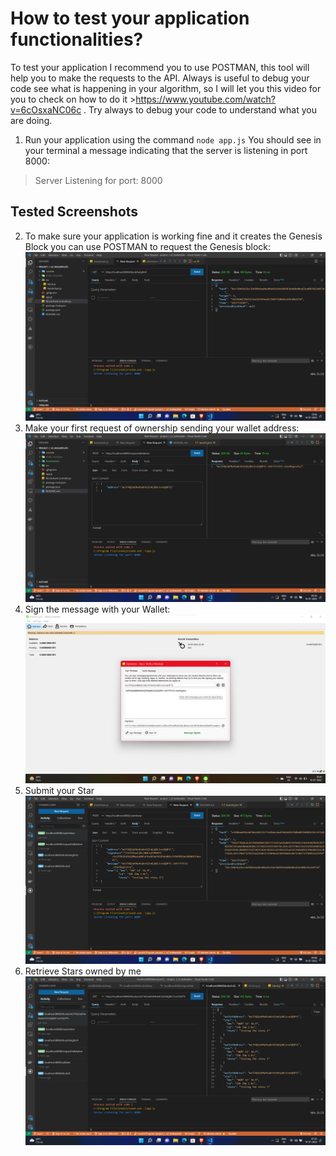 # How to test your application functionalities?

To test your application I recommend you to use POSTMAN, this tool will help you to make the requests to the API.
Always is useful to debug your code see what is happening in your algorithm, so I will let you this video for you to check on how to do it >https://www.youtube.com/watch?v=6cOsxaNC06c . Try always to debug your code to understand what you are doing.

1. Run your application using the command `node app.js`
You should see in your terminal a message indicating that the server is listening in port 8000:
> Server Listening for port: 8000

## Tested Screenshots

2. To make sure your application is working fine and it creates the Genesis Block you can use POSTMAN to request the Genesis block:
    ![Request: http://localhost:8000/block/0 ](Screenshots/Test%20case%201.png)
3. Make your first request of ownership sending your wallet address:
    ![Request: http://localhost:8000/requestValidation ](Screenshots/Test%20Case%202.png)
4. Sign the message with your Wallet:
    ![Use the Wallet to sign a message](Screenshots/Test%20Case%203.png)
5. Submit your Star
     ![Request: http://localhost:8000/submitstar](Screenshots/Test%20Case%204.png)
6. Retrieve Stars owned by me
    ![Request: http://localhost:8000/blocks/<WALLET_ADDRESS>](Screenshots/Test%20Case%205.png)